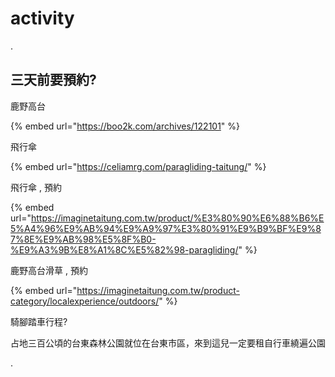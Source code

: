 # activity

.

## **三天前要預約?**

鹿野高台

{% embed url="https://boo2k.com/archives/122101" %}

飛行傘

{% embed url="https://celiamrg.com/paragliding-taitung/" %}

飛行傘 , 預約

{% embed url="https://imaginetaitung.com.tw/product/%E3%80%90%E6%88%B6%E5%A4%96%E9%AB%94%E9%A9%97%E3%80%91%E9%B9%BF%E9%87%8E%E9%AB%98%E5%8F%B0-%E9%A3%9B%E8%A1%8C%E5%82%98-paragliding/" %}

鹿野高台滑草 , 預約

{% embed url="https://imaginetaitung.com.tw/product-category/localexperience/outdoors/" %}

騎腳踏車行程?

占地三百公頃的台東森林公園就位在台東市區，來到這兒一定要租自行車繞遍公園

.

